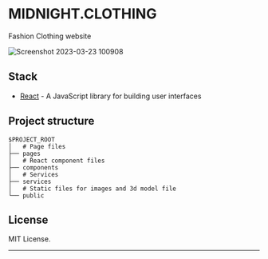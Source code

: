 # MIDNIGHT.CLOTHING
Fashion Clothing website

![Screenshot 2023-03-23 100908](https://user-images.githubusercontent.com/105828786/227214400-c0653357-e21a-43b8-80a7-a18f376a0ad4.png)


## Stack

- [React](https://reactjs.org/) - A JavaScript library for building user interfaces

## Project structure

```
$PROJECT_ROOT
│   # Page files
├── pages
│   # React component files
├── components
│   # Services
├── services
│   # Static files for images and 3d model file
└── public
```

## License

MIT License.

---
